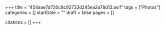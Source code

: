 +++
title = "454aae7d730c8c92733d245ea2a78d13.avif"
tags = ["Photos"]
categories = []
startDate = ""
draft = false
pages = []

citations = []
+++

